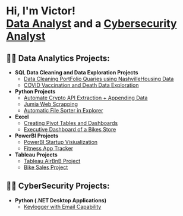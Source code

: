 <h1>Hi, I'm Victor! <br/> <a href="https://github.com/vdavidanalyst/PortfolioProjects">Data Analyst</a> and a <a href="https://www.linkedin.com/in/victor-david-sarkibaka-5b7480248">Cybersecurity Analyst</a></h1>


<h2>👨‍💻 Data Analytics Projects:</h2>

- <b>SQL Data Cleaning and Data Exploration Projects</b>
  - [Data Cleaning PortFolio Quaries using NashvilleHousing Data](https://github.com/vdavidanalyst/PortfolioProjects/blob/main/Data%20Cleaning%20PortFolio%20Project%20Quaries.sql)
  - [COVID Vaccination and Death Data Exploration](https://github.com/vdavidanalyst/PortfolioProjects)
- <b>Python Projects</b>
  - [Automate Crypto API Extraction + Appending Data](https://github.com/vdavidanalyst/PortfolioProjects/blob/main/Automate%20API%20Extraction%20%2B%20Appending%20Data%20%2B%20Extra%20--%20Project.ipynb)
  - [Jumia Web Scrapping](https://github.com/vdavidanalyst/PortfolioProjects/blob/main/jumiaWebScrappingProject.ipynb)
  - [Automatic File Sorter in Explorer](https://github.com/vdavidanalyst/PortfolioProjects/blob/main/Automatic%20File%20Sorter%20in%20File%20Explorer.ipynb)
- <b>Excel</b>
  - [Creating Pivot Tables and Dashboards](https://github.com/vdavidanalyst/PortfolioProjects)
  - [Executive Dashboard of a Bikes Store](https://github.com/vdavidanalyst/PortfolioProjects/blob/main/BikeStores_Executive_Dashboard_Project.xlsx)
- <b>PowerBI Projects</b>
  - [PowerBI Startup Visiualization](https://github.com/vdavidanalyst/PortfolioProjects/blob/main/PowerBI_Project.pbix)
  - [Fitness App Tracker](https://github.com/vdavidanalyst/PortfolioProjects/blob/main/fitness_tracker_app_design.pbix)
- <b>Tableau Projects</b>
  - [Tableau AirBnB Project](https://github.com/vdavidanalyst/PortfolioProjects/blob/main/AirBnB%20Full%20Project.twbx)
  - [Bike Sales Project](https://github.com/vdavidanalyst/PortfolioProjects/blob/main/Bike_Sales_Visualization.twbx)




<h2>👨‍💻 CyberSecurity Projects:</h2>

- <b>Python (.NET Desktop Applications)</b>
  - [Keylogger with Email Capability](https://github.com/joshmadakor1/Key-Logger-With-Email)



[linkedin]: https://https://www.linkedin.com/in/victor-david-sarkibaka-5b7480248
[my website]: https://vdavidanalyst.github.io/vdavidanalyst2.github.io/

<!--
**** is a ✨ _special_ ✨ repository because its `README.md` (this file) appears on your GitHub profile.

Here are some ideas to get you started:

- 🔭 I’m currently working on ...
- 🌱 I’m currently learning ...
- 👯 I’m looking to collaborate on ...
- 🤔 I’m looking for help with ...
- 💬 Ask me about ...
- 📫 How to reach me: ...
- 😄 Pronouns: ...
- ⚡ Fun fact: ...
-->
